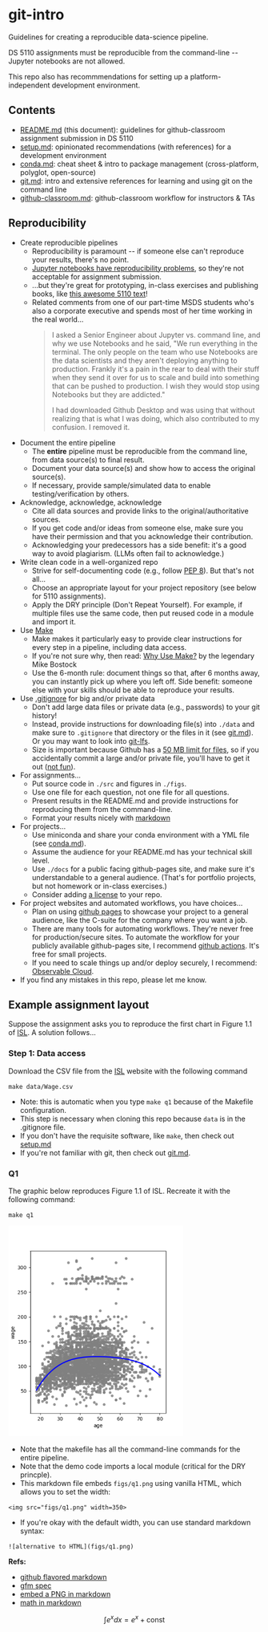 # git-intro

Guidelines for creating a reproducible data-science pipeline.

DS 5110 assignments must be reproducible from the command-line -- Jupyter notebooks are not allowed.

This repo also has recommmendations for setting up a platform-independent development environment.

## Contents

* [README.md](README.md) (this document): guidelines for github-classroom assignment submission in DS 5110
* [setup.md](setup.md): opinionated recommendations (with references) for a development environment
* [conda.md](conda.md): cheat sheet & intro to package management (cross-platform, polyglot, open-source)
* [git.md](git.md): intro and extensive references for learning and using git on the command line
* [github-classroom.md](github-classroom.md): github-classroom workflow for instructors & TAs

## Reproducibility

* Create reproducible pipelines
  * Reproducibility is paramount -- if someone else can't reproduce your results, there's no point.
  * [Jupyter notebooks have reproducibility problems](https://www.nature.com/articles/d41586-021-01174-w),
  so they're not acceptable for assignment submission.
  * ...but they're great for prototyping, in-class exercises and publishing books,
  like [this awesome 5110 text](https://github.com/jakevdp/PythonDataScienceHandbook)!
  * Related comments from one of our part-time MSDS students who's also a corporate executive 
  and spends most of her time working in the real world...
    > I asked a Senior Engineer about Jupyter vs. command line, and why we use Notebooks and he said, "We run 
    > everything in the terminal. The only people on the team who use Notebooks are the data scientists and they 
    > aren't deploying anything to production. Frankly it's a pain in the rear to deal with their stuff when they 
    > send it over for us to scale and build into something that can be pushed to production. I wish they would stop 
    > using Notebooks but they are addicted."
    >
    > I had downloaded Github Desktop and was using that without realizing that is what I was doing, 
    > which also contributed to my confusion. I removed it.
* Document the entire pipeline
  * The **entire** pipeline must be reproducible from the command line, from data source(s) to final result.
  * Document your data source(s) and show how to access the original source(s). 
  * If necessary, provide sample/simulated data
  to enable testing/verification by others.
* Acknowledge, acknowledge, acknowledge
  * Cite all data sources and provide links to the original/authoritative sources.
  * If you get code and/or ideas from someone else, make sure you have their permission and 
  that you acknowledge their contribution.
  * Acknowledging your predecessors has a side benefit: it's a good way to avoid plagiarism. 
  (LLMs often fail to acknowledge.)
* Write clean code in a well-organized repo
  * Strive for self-documenting code (e.g., follow [PEP 8](https://peps.python.org/pep-0008/)). But that's not all...
  * Choose an appropriate layout for your project repository (see below for 5110 assignments).
  * Apply the DRY principle (Don't Repeat Yourself). 
  For example, if multiple files use the same code, then put reused code in a module and import it.
* Use [Make](https://www.gnu.org/software/make/)
  * Make makes it particularly easy to provide clear instructions for every step in a pipeline, including data access.
  * If you're not sure why, then read: [Why Use Make?](https://bost.ocks.org/mike/make/) by the legendary Mike Bostock
  * Use the 6-month rule: document things so that, after 6 months away, you can instantly pick up where you left off.
  Side benefit: someone else with your skills should be able to reproduce your results.
* Use [.gitignore](https://git-scm.com/docs/gitignore) for big and/or private data
  * Don't add large data files or private data (e.g., passwords) to your git history! 
  * Instead, provide instructions for downloading file(s) into `./data` and make sure 
  to `.gitignore` that directory or the files in it (see [git.md](git.md)).
  Or you may want to look into [git-lfs](https://docs.github.com/en/repositories/working-with-files/managing-large-files/configuring-git-large-file-storage).
  * Size is important because Github has a [50 MB limit for files](https://docs.github.com/en/enterprise-cloud@latest/repositories/working-with-files/managing-large-files/about-large-files-on-github), 
  so if you accidentally commit a large and/or private file, you'll have to get it out 
  ([not fun](https://docs.github.com/en/authentication/keeping-your-account-and-data-secure/removing-sensitive-data-from-a-repository)).
* For assignments...
  * Put source code in `./src` and figures in `./figs`. 
  * Use one file for each question, not one file for all questions.
  * Present results in the README.md and provide instructions for reproducing them from the command-line.
  * Format your results nicely with [markdown](https://docs.github.com/en/get-started/writing-on-github/getting-started-with-writing-and-formatting-on-github/basic-writing-and-formatting-syntax)
* For projects...
  * Use miniconda and share your conda environment with a YML file (see [conda.md](conda.md)).
  * Assume the audience for your README.md has your technical skill level.
  * Use `./docs` for a public facing github-pages site, and make sure it's understandable to a general audience.
  (That's for portfolio projects, but not homework or in-class exercises.)
  * Consider adding [a license](https://docs.github.com/en/repositories/managing-your-repositorys-settings-and-features/customizing-your-repository/licensing-a-repository) to your repo.
* For project websites and automated workflows, you have choices...
  * Plan on using [github pages](https://docs.github.com/en/pages/quickstart) to showcase your project
  to a general audience, like the C-suite for the company where you want a job.
  * There are many tools for automating workflows. They're never free for production/secure sites.
  To automate the workflow for your publicly available github-pages site, 
  I recommend [github actions](https://docs.github.com/en/actions). It's free for small projects.
  * If you need to scale things up and/or deploy securely, I recommend: [Observable Cloud](https://observablehq.com/platform/cloud).
* If you find any mistakes in this repo, please let me know.

## Example assignment layout

Suppose the assignment asks you to reproduce the first chart in Figure 1.1 of 
[ISL](https://www.statlearning.com/). A solution follows...

### Step 1: Data access

Download the CSV file from the [ISL](http://statlearning.com) website with the following command
```
make data/Wage.csv
```

* Note: this is automatic when you type `make q1` because of the Makefile configuration.
* This step is necessary when cloning this repo because `data` is in the .gitignore file.
* If you don't have the requisite software, like `make`, then check out [setup.md](setup.md)
* If you're not familiar with git, then check out [git.md](git.md).

### Q1

The graphic below reproduces Figure 1.1 of ISL. Recreate it with the following command:
```
make q1
```

<img src="figs/q1.png" width=350>

* Note that the makefile has all the command-line commands for the entire pipeline.
* Note that the demo code imports a local module (critical for the DRY princple).
* This markdown file embeds `figs/q1.png` using vanilla HTML, which allows you to set the width:
```
<img src="figs/q1.png" width=350>
```
* If you're okay with the default width, you can use standard markdown syntax:
```
![alternative to HTML](figs/q1.png)
```
**Refs:**

* [github flavored markdown](https://docs.github.com/en/get-started/writing-on-github/getting-started-with-writing-and-formatting-on-github/basic-writing-and-formatting-syntax)
* [gfm spec](https://github.github.com/gfm/)
* [embed a PNG in markdown](https://docs.github.com/en/get-started/writing-on-github/getting-started-with-writing-and-formatting-on-github/basic-writing-and-formatting-syntax#images)
* [math in markdown](https://docs.github.com/en/get-started/writing-on-github/working-with-advanced-formatting/writing-mathematical-expressions)

$$
\int e^x dx = e^x + \mathrm{const}
$$
